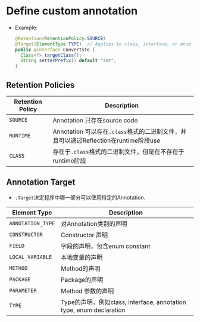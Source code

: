 # Define custom annotation
- Example:  
    ```java
    @Retention(RetentionPolicy.SOURCE)
    @Target(ElementType.TYPE)  // Applies to class, interface, or enum
    public @interface ConvertsTo {
      Class<?> targetClass();
      String setterPrefix() default "set";
    }
    ```

## Retention Policies
| Retention Policy   | Description    |
|--------------- | --------------- |
| `SOURCE`   | Annotation 只存在source code   |
| `RUNTIME`   | Annotation 可以存在`.class`格式的二进制文件，并且可以通过Reflection在runtime阶段use   |
| `CLASS`   | 存在于`.class`格式的二进制文件，但是在不存在于runtime阶段   |

## Annotation Target
- `.Target`决定程序中哪一部分可以使用特定的Annotation.  

| Element Type   | Description    |
|--------------- | --------------- |
| `ANNOTATION_TYPE`   | 对Annotation类别的声明   |
| `CONSTRUCTOR`   | Constructor 声明   |
| `FIELD`   | 字段的声明，包含enum constant   |
| `LOCAL_VARIABLE`   | 本地变量的声明   |
| `METHOD`  |  Method的声明  |
| `PACKAGE`  |  Package的声明  |
| `PARAMETER` | Method 参数的声明 |
| `TYPE`  |  Type的声明，例如class, interface, annotation type, enum declaration | 


